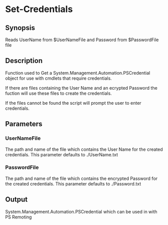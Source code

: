# Set-Credentials

## Synopsis

Reads UserName from $UserNameFile and Password from $PasswordFile file

## Description

Function used to Get a System.Management.Automation.PSCredential object for use
with cmdlets that require credentials.

If there are files containing the User Name and an ecrypted Password the fuction
will use these files to create the credentials.

If the files cannot be found the script will prompt the user to enter credentials.

## Parameters

### UserNameFile

The path and name of the file which contains the User Name for the created credentials.
This parameter defaults to ./UserName.txt

### PasswordFile

The path and name of the file which contains the encrypted Password for the created credentials.
This parameter defaults to ./Password.txt

## Output

System.Management.Automation.PSCredential which can be used in with PS Remoting
